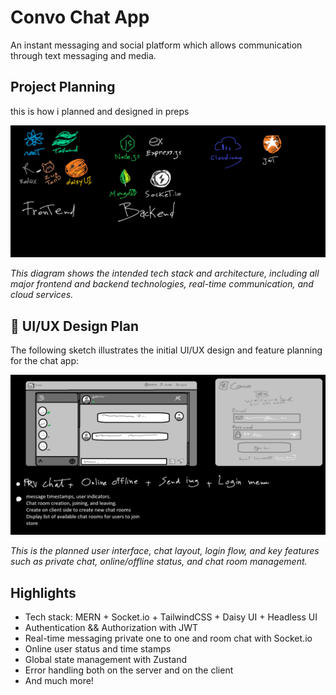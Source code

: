

# Convo Chat App
An instant messaging and social platform which allows communication through text messaging and media.

## Project Planning
this is how i planned and designed in preps

![Project Tech Planning](planning.png)

*This diagram shows the intended tech stack and architecture, including all major frontend and backend technologies, real-time communication, and cloud services.*

## 🎨 UI/UX Design Plan
The following sketch illustrates the initial UI/UX design and feature planning for the chat app:

![UI/UX Design Plan](UiDesign.png)

*This is the planned user interface, chat layout, login flow, and key features such as private chat, online/offline status, and chat room management.*


## Highlights

- Tech stack: MERN + Socket.io + TailwindCSS + Daisy UI + Headless UI
- Authentication && Authorization with JWT
- Real-time messaging private one to one and room chat with Socket.io
- Online user status and time stamps
- Global state management with Zustand
- Error handling both on the server and on the client
- And much more!

